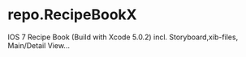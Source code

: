 repo.RecipeBookX
================

IOS 7 Recipe Book (Build with Xcode 5.0.2) incl. Storyboard,xib-files, Main/Detail View...

